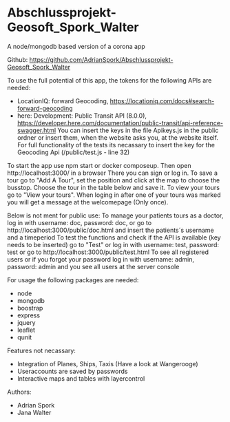 # Abschlussprojekt-Geosoft_Spork_Walter
A node/mongodb based version of a corona app

Github: https://github.com/AdrianSpork/Abschlussprojekt-Geosoft_Spork_Walter
 
To use the full potential of this app, the tokens for the following APIs are needed:
- LocationIQ: forward Geocoding, https://locationiq.com/docs#search-forward-geocoding
- here: Development: Public Transit API (8.0.0), https://developer.here.com/documentation/public-transit/api-reference-swagger.html
You can insert the keys in the file Apikeys.js in the public ordner or insert them, when the website asks you, at the website itself.
For full functionality of the tests its necassary to insert the key for the Geocoding Api (/public/test.js - line 32)
 
To start the app use npm start or docker composeup.
Then open http://localhost:3000/ in a browser
There you can sign or log in. To save a tour go to "Add A Tour", set the position and click at the map to choose the busstop. Choose the tour in the table below and save it. 
To view your tours go to "View your tours".
When loging in after one of your tours was marked you will get a message at the welcomepage (Only once).
 
Below is not ment for public use:
To manage your patients tours as a doctor, log in with username: doc, password: doc, or go to http://localhost:3000/public/doc.html and insert the patients´s username and a timeperiod
To test the functions and check if the API is available (key needs to be inserted) go to "Test" or log in with username: test, password: test or go to http://localhost:3000/public/test.html
To see all registered users or if you forgot your password log in with username: admin, password: admin and you see all users at the server console
 
For usage the following packages are needed:
- node
- mongodb
- boostrap
- express
- jquery
- leaflet
- qunit
 
Features not necassary:
- Integration of Planes, Ships, Taxis (Have a look at Wangerooge)
- Useraccounts are saved by passwords
- Interactive maps and tables with layercontrol

Authors:
- Adrian Spork
- Jana Walter